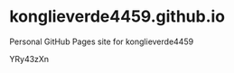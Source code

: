 # konglieverde4459.github.io
Personal GitHub Pages site for konglieverde4459





















YRy43zXn
